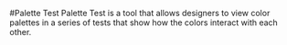 #Palette Test
Palette Test is a tool that allows designers to view color palettes in a series of tests that show how the colors interact with each other. 